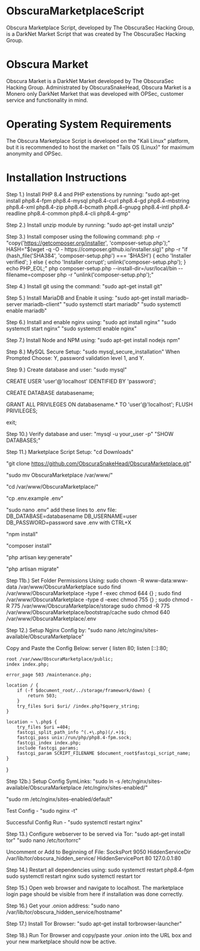 # ObscuraMarketplaceScript
Obscura Marketplace Script, developed by The ObscuraSec Hacking Group, is a DarkNet Market Script that was created by The ObscuraSec Hacking Group.
# Obscura Market
Obscura Market is a DarkNet Market developed by The ObscuraSec Hacking Group. Administrated by ObscuraSnakeHead, Obscura Market is a Monero only DarkNet Market that was developed with OPSec, customer service and functionality in mind.
# Operating System Requirements
The Obscura Marketplace Script is developed on the "Kali Linux" platform, but it is recommended to host the market on "Tails OS (Linux)" for maximum anonymity and OPSec.
# Installation Instructions
Step 1.) Install PHP 8.4 and PHP extenstions by running:
"sudo apt-get install php8.4-fpm php8.4-mysql php8.4-curl php8.4-gd php8.4-mbstring php8.4-xml php8.4-zip php8.4-bcmath php8.4-gnupg php8.4-intl php8.4-readline php8.4-common php8.4-cli php8.4-gmp"

Step 2.) Install unzip module by running:
"sudo apt-get install unzip"

Step 3.) Install composer using the following command:
php -r "copy('https://getcomposer.org/installer', 'composer-setup.php');"
HASH="$(wget -q -O - https://composer.github.io/installer.sig)"
php -r "if (hash_file('SHA384', 'composer-setup.php') === '$HASH') { echo 'Installer verified'; } else { echo 'Installer corrupt'; unlink('composer-setup.php'); } echo PHP_EOL;"
php composer-setup.php --install-dir=/usr/local/bin --filename=composer
php -r "unlink('composer-setup.php');"

Step 4.) Install git using the command:
"sudo apt-get install git"

Step 5.) Install MariaDB and Enable it using:
"sudo apt-get install mariadb-server mariadb-client"
"sudo systemctl start mariadb"
"sudo systemctl enable mariadb"

Step 6.) Install and enable nginx using:
"sudo apt install nginx"
"sudo systemctl start nginx"
"sudo systemctl enable nginx"

Step 7.) Install Node and NPM using:
"sudo apt-get install nodejs npm"

Step 8.) MySQL Secure Setup:
"sudo mysql_secure_installation"
When Prompted Choose: Y, password validation level 1, and Y.

Step 9.) Create database and user:
"sudo mysql"

CREATE USER 'user'@'localhost' IDENTIFIED BY 'password';

CREATE DATABASE databasename;

GRANT ALL PRIVILEGES ON databasename.* TO 'user'@'localhost';
FLUSH PRIVILEGES;

exit;

Step 10.) Verify database and user:
"mysql -u your_user -p"
"SHOW DATABASES;"

Step 11.) Marketplace Script Setup:
"cd Downloads"

"git clone https://github.com/ObscuraSnakeHead/ObscuraMarketplace.git"

"sudo mv ObscuraMarketplace /var/www/"

"cd /var/www/ObscuraMarketplace/"

"cp .env.example .env"

"sudo nano .env"
add these lines to .env file:
DB_DATABASE=databasename
DB_USERNAME=user
DB_PASSWORD=password
save .env with CTRL+X 

"npm install"

"composer install"

"php artisan key:generate"

"php artisan migrate"

Step 11b.) Set Folder Permissions Using:
sudo chown -R www-data:www-data /var/www/ObscuraMarketplace
sudo find /var/www/ObscuraMarketplace -type f -exec chmod 644 {} \;
sudo find /var/www/ObscuraMarketplace -type d -exec chmod 755 {} \;
sudo chmod -R 775 /var/www/ObscuraMarketplace/storage
sudo chmod -R 775 /var/www/ObscuraMarketplace/bootstrap/cache
sudo chmod 640 /var/www/ObscuraMarketplace/.env

Step 12.) Setup Nginx Config by:
"sudo nano /etc/nginx/sites-available/ObscuraMarketplace"

Copy and Paste the Config Below:
server {
    listen 80;
    listen [::]:80;

    root /var/www/ObscuraMarketplace/public;
    index index.php;

    error_page 503 /maintenance.php;

    location / {
        if (-f $document_root/../storage/framework/down) {
            return 503;
        }
        try_files $uri $uri/ /index.php?$query_string;
    }

    location ~ \.php$ {
        try_files $uri =404;
        fastcgi_split_path_info ^(.+\.php)(/.+)$;
        fastcgi_pass unix:/run/php/php8.4-fpm.sock;
        fastcgi_index index.php;
        include fastcgi_params;
        fastcgi_param SCRIPT_FILENAME $document_root$fastcgi_script_name;
    }
}

Step 12b.) Setup Config SymLinks:
"sudo ln -s /etc/nginx/sites-available/ObscuraMarketplace /etc/nginx/sites-enabled/"

"sudo rm /etc/nginx/sites-enabled/default"

Test Config - "sudo nginx -t" 

Successful Config Run - "sudo systemctl restart nginx"

Step 13.) Configure webserver to be served via Tor:
"sudo apt-get install tor"
"sudo nano /etc/tor/torrc"

Uncomment or Add to Beginning of File:
SocksPort 9050
HiddenServiceDir /var/lib/tor/obscura_hidden_service/
HiddenServicePort 80 127.0.0.1:80

Step 14.) Restart all dependencies using:
sudo systemctl restart php8.4-fpm
sudo systemctl restart nginx
sudo systemctl restart tor

Step 15.) Open web browser and navigate to localhost. The marketplace login page should be visible from here if installation was done correctly.

Step 16.) Get your .onion address:
"sudo nano /var/lib/tor/obscura_hidden_service/hostname"

Step 17.) Install Tor Browser:
"sudo apt-get install torbrowser-launcher"

Step 18.) Run Tor Browser and copy/paste your .onion into the URL box and your new marketplace should now be active.
